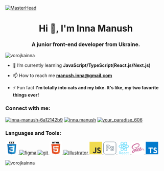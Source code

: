 [![MasterHead](https://64.media.tumblr.com/fda37695a12fcba34e61da18465d6eae/46a26992eadcf8df-cc/s2048x3072/029c0ab3d2f007a605697ff748c73e62642181ef.gifv)]()
<h1 align="center">Hi 👋, I'm Inna Manush</h1>
<h3 align="center">A junior front-end developer from Ukraine.</h3>

<p align="left"> <img src="https://komarev.com/ghpvc/?username=vorojkainna&label=Profile%20views&color=0e75b6&style=flat" alt="vorojkainna" /> </p>

- 🌱 I’m currently learning **JavaScript/TypeScript(React.js/Next.js)**

- 📫 How to reach me **manush.inna@gmail.com**

- ⚡ Fun fact **I'm totally into cats and my bike. It's like, my two favorite things ever!**

<h3 align="left">Connect with me:</h3>
<p align="left">
<a href="https://linkedin.com/in/inna-manush-6a12142b9" target="blank"><img align="center" src="https://raw.githubusercontent.com/rahuldkjain/github-profile-readme-generator/master/src/images/icons/Social/linked-in-alt.svg" alt="inna-manush-6a12142b9" height="30" width="40" /></a>
<a href="https://fb.com/inna.manush" target="blank"><img align="center" src="https://raw.githubusercontent.com/rahuldkjain/github-profile-readme-generator/master/src/images/icons/Social/facebook.svg" alt="inna.manush" height="30" width="40" /></a>
<a href="https://instagram.com/your_paradise_606" target="blank"><img align="center" src="https://raw.githubusercontent.com/rahuldkjain/github-profile-readme-generator/master/src/images/icons/Social/instagram.svg" alt="your_paradise_606" height="30" width="40" /></a>
</p>

<h3 align="left">Languages and Tools:</h3>
<p align="left"> <a href="https://www.w3schools.com/css/" target="_blank" rel="noreferrer"> <img src="https://raw.githubusercontent.com/devicons/devicon/master/icons/css3/css3-original-wordmark.svg" alt="css3" width="40" height="40"/> </a> <a href="https://www.figma.com/" target="_blank" rel="noreferrer"> <img src="https://www.vectorlogo.zone/logos/figma/figma-icon.svg" alt="figma" width="40" height="40"/> </a> <a href="https://git-scm.com/" target="_blank" rel="noreferrer"> <img src="https://www.vectorlogo.zone/logos/git-scm/git-scm-icon.svg" alt="git" width="40" height="40"/> </a> <a href="https://www.w3.org/html/" target="_blank" rel="noreferrer"> <img src="https://raw.githubusercontent.com/devicons/devicon/master/icons/html5/html5-original-wordmark.svg" alt="html5" width="40" height="40"/> </a> <a href="https://www.adobe.com/in/products/illustrator.html" target="_blank" rel="noreferrer"> <img src="https://www.vectorlogo.zone/logos/adobe_illustrator/adobe_illustrator-icon.svg" alt="illustrator" width="40" height="40"/> </a> <a href="https://developer.mozilla.org/en-US/docs/Web/JavaScript" target="_blank" rel="noreferrer"> <img src="https://raw.githubusercontent.com/devicons/devicon/master/icons/javascript/javascript-original.svg" alt="javascript" width="40" height="40"/> </a> <a href="https://www.photoshop.com/en" target="_blank" rel="noreferrer"> <img src="https://raw.githubusercontent.com/devicons/devicon/master/icons/photoshop/photoshop-line.svg" alt="photoshop" width="40" height="40"/> </a> <a href="https://reactjs.org/" target="_blank" rel="noreferrer"> <img src="https://raw.githubusercontent.com/devicons/devicon/master/icons/react/react-original-wordmark.svg" alt="react" width="40" height="40"/> </a> <a href="https://sass-lang.com" target="_blank" rel="noreferrer"> <img src="https://raw.githubusercontent.com/devicons/devicon/master/icons/sass/sass-original.svg" alt="sass" width="40" height="40"/> </a> <a href="https://www.typescriptlang.org/" target="_blank" rel="noreferrer"> <img src="https://raw.githubusercontent.com/devicons/devicon/master/icons/typescript/typescript-original.svg" alt="typescript" width="40" height="40"/> </a> </p>

<p><img align="center" src="https://github-readme-stats.vercel.app/api/top-langs?username=vorojkainna&show_icons=true&locale=en&layout=compact" alt="vorojkainna" /></p>
